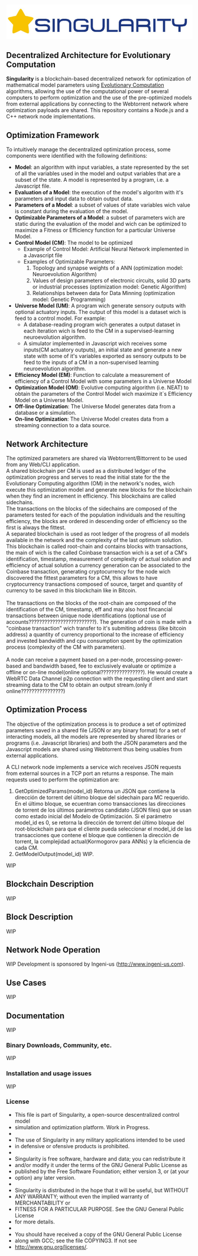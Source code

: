 ﻿![SINGULARITY](/logo.png)
## Decentralized Architecture for Evolutionary Computation

<b>Singularity</b> is a blockchain-based decentralized network for optimization of mathematical model parameters using <a href="https://en.wikipedia.org/wiki/Evolutionary_computation">Evolutionary Computation</a> algorithms, allowing the use of the computational power of several computers to perform optimization and the use of the pre-optimized models from external applications by connecting to the Webtorrent network where optimization payloads are shared. This repository contains a Node.js and a C++ network node implementations.

## Optimization Framework 

To intuitively manage the decentralized optimization process, some components were identified with the following definitions:
<ul>
<li>
<b>Model</b>: an algorithm with input variables, a state represented by the set of all the variables used in the model and output variables that are a subset of the state. A model is represented by a program, i.e. a Javascript file.
</li><li>
<b>Evaluation of a Model</b>: the execution of the model's algoritm with it's parameters and input data to obtain output data.
</li><li>
<b>Parameters of a Model</b>:  a subset of values of state variables wich value is constant during the evaluation of the model.
</li><li>
<b>Optimizable Parameters of a Model</b>:  a subset of parameters wich are static during the evaluation of the model and wich can be optimized to maximize a Fitness or Efficiency function for a particular Universe Model.
</li>
<li>
 <b>Control Model (CM)</b>: The model to be optimized
 <ul>
  <li>Example of Control Model:  Artificial Neural Network implemented in a Javascript file</li> 
  <li>Examples of Optimizable Parameters: 
   <ol>
    <li>Topology and synapse weights of a ANN (optimization model: Neuroevolution Algorithm)  
    </li>
    <li>Values of design parameters of electronic circuits, solid 3D parts or industrial processes (optimization model: Genetic Algorithm)
    </li>
    <li>Relationships between data for Data Minning (optimization model: Genetic Programming)
    </li>
   </ol>
  </li>
 </ul>
</li>
<li><b>Universe Model (UM)</b>: A program wich generate sensory outputs with optional actuatory inputs. The output of this model is a dataset wich is feed to a control model. For example:
 <ul>
  <li>  A database-reading program wich generates a output dataset in each iteration wich is feed to the CM in a supervised-learning neuroevolution algorithm.
  </li>
  <li>  A simulator implemented in Javascript wich receives some inputs(CM actuatory outputs), an initial state and generate a new state with some of it's variables exported as sensory outputs to be feed to the  inputs of a CM in a non-supervised learning neuroevolution algorithm.  
  </li>
  </ul>
</li>
<li><b>Efficiency Model (EM)</b>: Function to calculate a measurement of efficiency of a Control Model with some parameters in a Universe Model</li>
<li><b>Optimization Model (OM)</b>: Evolutive computing algorithm (i.e. NEAT) to obtain the parameters of the Control Model wich maximize it´s Efficiency Model on a Universe Model.</li>
<li><b>Off-line Optimization</b>: The Universe Model generates data from a database or a simulation.</li>
<li><b>On-line Optimization</b>: The Universe Model creates data from a streaming connection to a data source.</li>
</ul>

## Network Architecture

The optimized parameters are shared vía Webtorrent/Bittorrent to be used from any Web/CLI application.
<br/>
A shared blockchain per CM is used as a distributed ledger of the optimization progress and serves to read the initial state for the the Evolutionary Computing algorithm (OM) in the network's nodes, wich execute this optimization model and generate new blocks for the blockchain when they find an increment in efficiency. This blockchains are called sidechains.
<br/>
The transactions on the blocks of the sidechains are composed of the parameters tested for each of the population individuals and the resulting efficiency, the blocks are ordered in descending order of efficiency so the first is always the fittest. 
<br/>
A separated blockchain is used as root ledger of the progress of all models available in the network and the complexity of the last optimum solution. This blockchain is called root-chain and contains blocks with transactions, the main of wich is the called Coinbase transaction wich is a set of a CM's identification, timestamp, measurement of complexity of actual solution and efficiency of actual solution a currency generation can be associated to the Coinbase transaction, generating cryptocurrency for the node wich discovered the fittest parameters for a CM, this allows to have cryptocurrency transactions composed of source, target and quantity of currency to be saved in this blockchain like in Bitcoin.  
<br/>
The transactions on the blocks of the root-chain are composed of the identification of the CM, timestamp, eff and may also host fincancial transactions between únique node identifications (optional use of accounts?????????????????????????). The generation of coin is made with a "coinbase transaction" wich transfer to it's submiting address (like bitcoin address) a quantity of currency proportional to the increase of efficiency and invested bandwidth and cpu consumption spent by the optimization process (complexity of the CM with parameters).  
<br/>
A node can receive a payment based on a per-node, processing-power-based and bandwidth based, fee to exclusively evaluate or optimize a offline or on-line model(online optional????????????????). He would create a WebRTC Data Channel p2p connection with the requesting client and start streaming data to the CM to obtain an output stream.(only if online????????????????)


## Optimization Process 

The objective of the optimization process is to produce a set of optimized parameters saved in a shared file (JSON or any binary format) for a set of interacting models, all the models are represented by shared libraries or programs (i.e. Javascript libraries) and both the JSON parameters and the Javascript models are shared using Webtorrent thus being usables from external applications.  

A CLI network node implements a service wich receives JSON requests from external sources in a TCP port an returns a response. The main requests used to perform the optimization are:

1. GetOptimizedParams(model_id) Retorna un JSON que contiene la dirección de torrent del último bloque del sidechain para MC requerido. En el último bloque, se ecuentran como transacciones las direcciones de torrent de los últimos parámetros candidato (JSON files) que se usan como estado inicial del Modelo de Optimización. Si el parámetro model_id es 0, se retorna la dirección de torrent del último bloque del root-blockchain para que el cliente pueda seleccionar el model_id de las transacciones que contene el bloque que contienen la dirección de torrent, la complejidad actual(Kormogorov para ANNs) y la eficiencia de cada CM.
2. GetModelOutput(model_id) WIP.

WIP

## Blockchain Description
WIP 
## Block Description
WIP
## Network Node Operation
WIP Development is sponsored by Ingeni-us (http://www.ingeni-us.com).
## Use Cases

WIP

## Documentation

WIP

### Binary Downloads, Community, etc.

WIP

### Installation and usage issues

WIP

### License

 *    This file is part of Singularity, a open-source descentralized control model
 *    simulation and optimization platform. Work in Progress.
 *    
 *    The use of Singularity in any military applications intended to be used 
 *    in defensive or ofensive products is prohibited. 
 * 
 *    Singularity is free software, hardware and data; you can redistribute it 
 *    and/or modify it under the terms of the GNU General Public License as 
 *    published by the Free Software Foundation; either version 3, or (at your 
 *    option) any later version.
 *
 *    Singularity is distributed in the hope that it will be useful, but WITHOUT
 *    ANY WARRANTY; without even the implied warranty of MERCHANTABILITY or
 *    FITNESS FOR A PARTICULAR PURPOSE. See the GNU General Public License
 *    for more details.
 * 
 *    You should have received a copy of the GNU General Public License
 *    along with GCC; see the file COPYING3.  If not see
 *    <http://www.gnu.org/licenses/>. 


 
